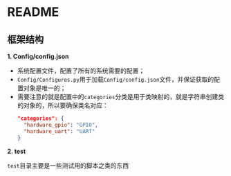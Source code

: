 # README

## 框架结构

**1. Config/config.json**

* 系统配置文件，配置了所有的系统需要的配置；
* `Config/Configures.py`用于加载`Config/config.json`文件，并保证获取的配置对象是唯一的；
* 需要注意的就是配置中的`categories`分类是用于类映射的，就是字符串创建类的对象的，所以要确保类名对应：
  ```JSON
  "categories": {
    "hardware_gpio": "GPIO",
    "hardware_uart": "UART"
  }
  ```

**2. test**

`test`目录主要是一些测试用的脚本之类的东西
